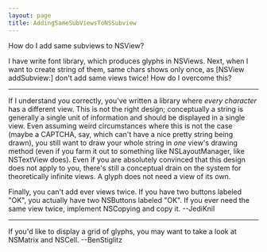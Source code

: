 ```yaml
---
layout: page
title: AddingSameSubViewsToNSSubview
---
```


How do I add same subviews to NSView?

I have write font library, which produces glyphs in NSView<nowiki/>s. Next, when I want to create string of them, same chars shows only once, as [NSView addSubview:] don't add same views twice! How do I overcome this?

----
If I understand you correctly, you've written a library where *every character* has a different view. This is not the right design; conceptually a string is generally a single unit of information and should be displayed in a single view. Even assuming weird circumstances where this is not the case (maybe a CAPTCHA, say, which can't have a nice pretty string being drawn), you still want to draw your whole string in *one* view's drawing method (even if you farm it out to something like NSLayoutManager, like NSTextView does). Even if you are absolutely convinced that this design does not apply to you, there's still a conceptual drain on the system for theoretically infinite views. A glyph does not need a view of its own.

Finally, you can't add ever views twice. If you have two buttons labeled "OK", you actually have two NSButton<nowiki/>s labeled     "OK". If you ever need the same view twice, implement NSCopying and     copy it. --JediKnil

----
If you'd like to display a grid of glyphs, you may want to take a look at NSMatrix and NSCell. --BenStiglitz

